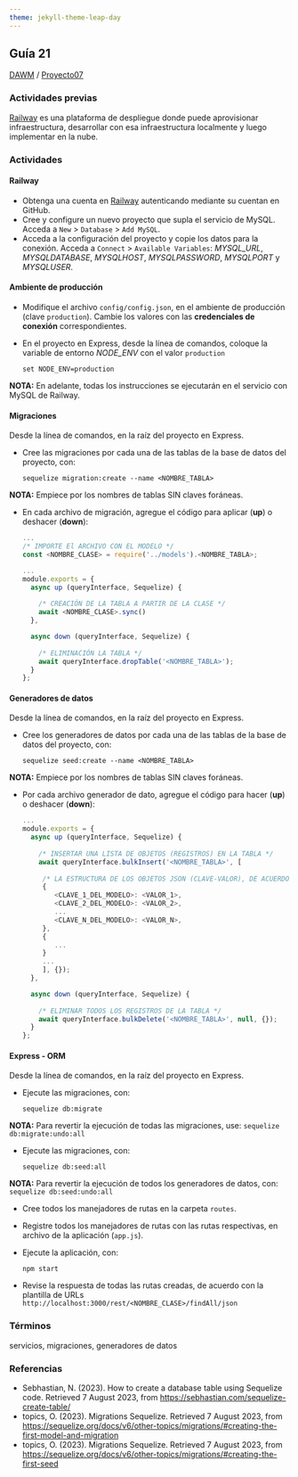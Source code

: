 ```yaml
---
theme: jekyll-theme-leap-day
---
```


## Guía 21

[DAWM](/DAWM/) / [Proyecto07](/DAWM/proyectos/2023/proyecto07)

### Actividades previas

[Railway](https://docs.railway.app/getting-started) es una plataforma de despliegue donde puede aprovisionar infraestructura, desarrollar con esa infraestructura localmente y luego implementar en la nube.

### Actividades

#### Railway

* Obtenga una cuenta en [Railway](https://railway.app/) autenticando mediante su cuentan en GitHub.
* Cree y configure un nuevo proyecto que supla el servicio de MySQL. Acceda a `New` > `Database` > `Add MySQL`.
* Acceda a la configuración del proyecto y copie los datos para la conexión. Acceda a `Connect` > `Available Variables`: _MYSQL_URL_, _MYSQLDATABASE_, _MYSQLHOST_, _MYSQLPASSWORD_, _MYSQLPORT_ y _MYSQLUSER_.


#### Ambiente de producción


* Modifique el archivo `config/config.json`, en el ambiente de producción (clave `production`). Cambie los valores con las **credenciales de conexión** correspondientes.

* En el proyecto en Express, desde la línea de comandos, coloque la variable de entorno _NODE_ENV_ con el valor `production`

	```
	set NODE_ENV=production
	```

**NOTA:** En adelante, todas los instrucciones se ejecutarán en el servicio con MySQL de Railway.

#### Migraciones

Desde la línea de comandos, en la raíz del proyecto en Express.

* Cree las migraciones por cada una de las tablas de la base de datos del proyecto, con:
	
	```
	sequelize migration:create --name <NOMBRE_TABLA>
	```

**NOTA:** Empiece por los nombres de tablas SIN claves foráneas.

* En cada archivo de migración, agregue el código para aplicar (**up**) o deshacer (**down**):

	```typescript
	...
	/* IMPORTE El ARCHIVO CON EL MODELO */
	const <NOMBRE_CLASE> = require('../models').<NOMBRE_TABLA>;
	
	...
	module.exports = {
	  async up (queryInterface, Sequelize) {
	    
	    /* CREACIÓN DE LA TABLA A PARTIR DE LA CLASE */
	    await <NOMBRE_CLASE>.sync()
	  },

	  async down (queryInterface, Sequelize) {
	    
	    /* ELIMINACIÓN LA TABLA */
	    await queryInterface.dropTable('<NOMBRE_TABLA>');
	  }
	};
	```

#### Generadores de datos

Desde la línea de comandos, en la raíz del proyecto en Express.

* Cree los generadores de datos por cada una de las tablas de la base de datos del proyecto, con:
	
	```
	sequelize seed:create --name <NOMBRE_TABLA>
	```

**NOTA:** Empiece por los nombres de tablas SIN claves foráneas.

* Por cada archivo generador de dato, agregue el código para hacer (**up**) o deshacer (**down**):

	```typescript
	...
	module.exports = {
	  async up (queryInterface, Sequelize) {
	    
	    /* INSERTAR UNA LISTA DE OBJETOS (REGISTROS) EN LA TABLA */
	    await queryInterface.bulkInsert('<NOMBRE_TABLA>', [
	     
	     /* LA ESTRUCTURA DE LOS OBJETOS JSON (CLAVE-VALOR), DE ACUERDO CON EL MODELO RELACIONADO */
	     {
	     	<CLAVE_1_DEL_MODELO>: <VALOR_1>,
	     	<CLAVE_2_DEL_MODELO>: <VALOR_2>,
	     	...
	     	<CLAVE_N_DEL_MODELO>: <VALOR_N>,
	     },
	     {
	     	...
	     }
	     ...
	     ], {});
	  },

	  async down (queryInterface, Sequelize) {
	    
	    /* ELIMINAR TODOS LOS REGISTROS DE LA TABLA */
	    await queryInterface.bulkDelete('<NOMBRE_TABLA>', null, {});
	  }
	};
	```

#### Express - ORM

Desde la línea de comandos, en la raíz del proyecto en Express. 

* Ejecute las migraciones, con:
	
	```
	sequelize db:migrate
	```

**NOTA:** Para revertir la ejecución de todas las migraciones, use: `sequelize db:migrate:undo:all`

* Ejecute las migraciones, con:
	
	```
	sequelize db:seed:all
	```

**NOTA:** Para revertir la ejecución de todos los generadores de datos, con: `sequelize db:seed:undo:all`


* Cree todos los manejadores de rutas en la carpeta `routes`. 
* Registre todos los manejadores de rutas con las rutas respectivas, en archivo de la aplicación (`app.js`).
* Ejecute la aplicación, con: 
	
	```
	npm start
	```

* Revise la respuesta de todas las rutas creadas, de acuerdo con la plantilla de URLs `http://localhost:3000/rest/<NOMBRE_CLASE>/findAll/json`

### Términos

servicios, migraciones, generadores de datos

### Referencias

* Sebhastian, N. (2023). How to create a database table using Sequelize code. Retrieved 7 August 2023, from https://sebhastian.com/sequelize-create-table/
* topics, O. (2023). Migrations Sequelize. Retrieved 7 August 2023, from https://sequelize.org/docs/v6/other-topics/migrations/#creating-the-first-model-and-migration
* topics, O. (2023). Migrations Sequelize. Retrieved 7 August 2023, from https://sequelize.org/docs/v6/other-topics/migrations/#creating-the-first-seed